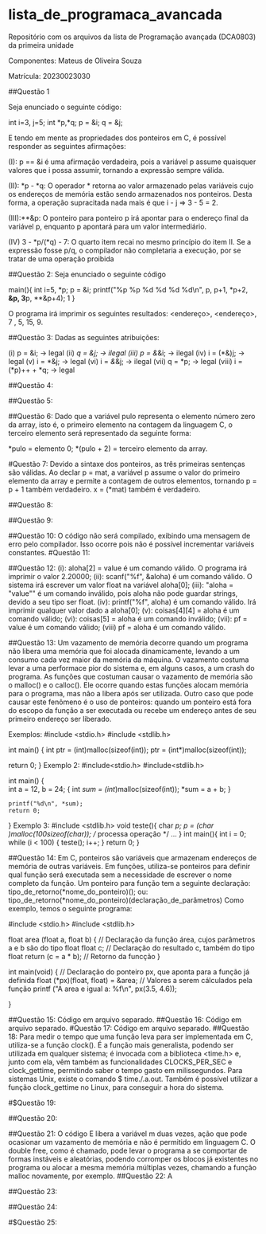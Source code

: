 # **lista_de_programaca_avancada**

Repositório com os arquivos da lista de Programação avançada (DCA0803) da primeira unidade

Componentes: Mateus de Oliveira Souza

Matrícula: 20230023030


##Questão 1

Seja enunciado o seguinte código:

int i=3, j=5;
int *p,*q;
p = &i;
q = &j;

E tendo em mente as propriedades dos ponteiros em C, é possível responder as seguintes afirmações:

(I): p == &i é uma afirmação verdadeira, pois a variável p assume quaisquer valores que i possa assumir, tornando a expressão sempre válida.

(II): *p - *q: O operador * retorna ao valor armazenado pelas variáveis cujo os endereços de memória estão sendo armazenados nos ponteiros. Desta forma, a operação supracitada nada mais é que i - j => 3 - 5 = 2.

(III):**&p: O ponteiro para ponteiro p irá apontar para o endereço final da variável p, enquanto p apontará para um valor intermediário.

(IV) 3 - *p/(*q) - 7: O quarto item recai no mesmo princípio do item II. Se a expressão fosse p/q, o compilador não completaria a execução, por se tratar de uma operação proibida


##Questão 2:
Seja enunciado o seguinte código

main(){
  int i=5, *p;
  p = &i;
  printf("%p %p %d %d %d %d\n", p, p+1, *p+2, **&p, 3**p, **&p+4);
1
}

O programa irá imprimir os seguintes resultados:
<endereço>, <endereço>, 7 , 5, 15, 9.

##Questão 3:
Dadas as seguintes atribuições:

(i) p = &i; -> legal
(ii) *q = &j; -> ilegal
(iii) p = &*&i; -> ilegal
(iv) i = (*&)j; -> legal
(v) i = *&j; -> legal
(vi) i = *&*&j; -> ilegal
(vii) q = *p; -> legal
(viii) i = (*p)++ + *q; -> legal

##Questão 4: 



##Questão 5:


##Questão 6:
Dado que a variável pulo representa o elemento número zero da array, isto é, o primeiro elemento na contagem da linguagem C, o terceiro elemento será representado da seguinte forma:

*pulo = elemento 0;
*(pulo + 2) =  terceiro elemento da array.

#Questão 7:
Devido a sintaxe dos ponteiros, as três primeiras sentenças são válidas. Ao declar p = mat, a variável p assume o valor do primeiro elemento da array e permite a contagem de outros elementos, tornando p = p + 1 também verdadeiro. x = (*mat) também é verdadeiro.

##Questão 8:



##Questão 9:


##Questão 10:
O código não será compilado, exibindo uma mensagem de erro pelo compilador. Isso ocorre pois não é possível incrementar variáveis constantes.
#Questão 11:

##Questão 12:
(i): aloha[2] = value é um comando válido. O programa irá imprimir o valor 2.20000;
(ii): scanf("%f", &aloha) é um comando válido. O sistema irá escrever um valor float na variável aloha[0];
(iii): "aloha = "value"" é um comando inválido, pois aloha não pode guardar strings, devido a seu tipo ser float.
(iv): printf("%f", aloha) é um comando válido. Irá imprimir qualquer valor dado a aloha[0];
(v): coisas[4][4] = aloha é um comando válido;
(vi): coisas[5] = aloha é um comando inválido;
(vii): pf = value é um comando válido;
(viii) pf = aloha é um comando válido.

##Questão 13: 
Um vazamento de memória decorre quando um programa não libera uma memória que foi alocada dinamicamente, levando a um consumo cada vez maior da memória da máquina. O vazamento costuma levar a uma performace pior do sistema e, em alguns casos, a um crash do programa.
As funções que costuman causar o vazamento de memória são o malloc() e o calloc(). Ele ocorre quando estas funções alocam memória para o programa, mas não a libera após ser utilizada. Outro caso que pode causar este fenômeno é o uso de ponteiros: quando um ponteiro está fora do escopo da função a ser executada ou recebe um endereço antes de seu primeiro endereço ser liberado.

Exemplos: 
#include <stdio.h>
#include <stdlib.h>

int main() {
    int ptr = (int)malloc(sizeof(int));
    ptr = (int*)malloc(sizeof(int));

return 0;
}
Exemplo 2:
#include<stdio.h>
#include<stdlib.h>

int main()
{   
    int a = 12, b = 24; 
    {
        int *sum = (int*)malloc(sizeof(int));
        *sum = a + b;
    }
   
    printf("%d\n", *sum);
    return 0;
}
Exemplo 3: 
#include <stdlib.h>
void teste(){
 char *p;
 p = (char *)malloc(100*sizeof(char));
 /* processa operação */
 ...
}
int main(){
 int i = 0;
 while (i < 100) {
 teste();
 i++;
 }
 return 0;
}

##Questão 14:
Em C, ponteiros são variáveis que armazenam endereços de memória de outras variáveis. Em funções, utiliza-se ponteiros para definir qual função será executada sem a necessidade de escrever o nome completo da função.
Um ponteiro para função tem a seguinte declaração:
tipo_de_retorno(*nome_do_ponteiro)();
ou: tipo_de_retorno(*nome_do_ponteiro)(declaração_de_parâmetros)
Como exemplo, temos o seguinte programa:

#include <stdio.h>
#include <stdlib.h>

float area (float a, float b) {
// Declaração da função área, cujos parâmetros a e b são do tipo float
    float c;
// Declaração do resultado c, também do tipo float
    return (c = a * b);
// Retorno da funcção
}

int main(void) {
    // Declaração do ponteiro px, que aponta para a função já definida
    float (*px)(float, float) = &area; 
    // Valores a serem cálculados pela função
    printf ("A area e igual a: %f\n", px(3.5, 4.6));

}

##Questão 15:
Código em arquivo separado.
##Questão 16:
Código em arquivo separado.
#Questão 17:
Código em arquivo separado.
##Questão 18:
Para medir o tempo que uma função leva para ser implementada em C, utiliza-se a função clock(). É a função mais generalista, podendo ser utilizada em qualquer sistema; é invocada com a biblioteca <time.h> e, junto com ela, vêm também as funcionalidades CLOCKS_PER_SEC e clock_gettime, permitindo saber o tempo gasto em milissegundos. Para sistemas Unix, existe o comando $ time./.a.out. Também é possível utilizar a função clock_gettime no Linux, para conseguir a hora do sistema.

#$Questão 19:
 

##Questão 20:

##Questão 21:
O código E libera a variável m duas vezes, ação que pode ocasionar um vazamento de memória e não é permitido em linguagem C. O double free, como é chamado, pode levar o programa a se comportar de formas instáveis e aleatórias, podendo corromper os blocos já existentes no programa ou alocar a mesma memória múltiplas vezes, chamando a função malloc novamente, por exemplo.
##Questão 22:
A

##Questão 23:



##Questão 24:


#$Questão 25: